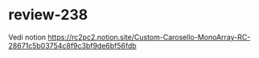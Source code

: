# review-238

Vedi notion https://rc2pc2.notion.site/Custom-Carosello-MonoArray-RC-28671c5b03754c8f9c3bf9de6bf56fdb

